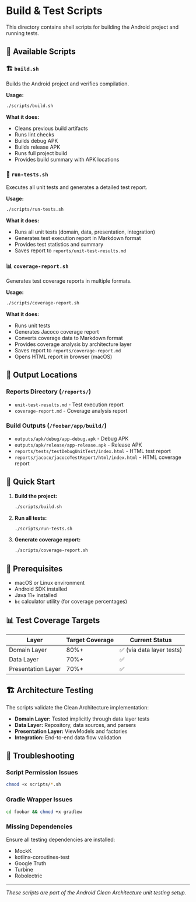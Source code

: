 # Build & Test Scripts

This directory contains shell scripts for building the Android project and running tests.

## 📜 Available Scripts

### 🏗️ `build.sh`
Builds the Android project and verifies compilation.

**Usage:**
```bash
./scripts/build.sh
```

**What it does:**
- Cleans previous build artifacts
- Runs lint checks
- Builds debug APK
- Builds release APK
- Runs full project build
- Provides build summary with APK locations

### 🧪 `run-tests.sh`
Executes all unit tests and generates a detailed test report.

**Usage:**
```bash
./scripts/run-tests.sh
```

**What it does:**
- Runs all unit tests (domain, data, presentation, integration)
- Generates test execution report in Markdown format
- Provides test statistics and summary
- Saves report to `reports/unit-test-results.md`

### 📊 `coverage-report.sh`
Generates test coverage reports in multiple formats.

**Usage:**
```bash
./scripts/coverage-report.sh
```

**What it does:**
- Runs unit tests
- Generates Jacoco coverage report
- Converts coverage data to Markdown format
- Provides coverage analysis by architecture layer
- Saves report to `reports/coverage-report.md`
- Opens HTML report in browser (macOS)

## 📁 Output Locations

### Reports Directory (`/reports/`)
- `unit-test-results.md` - Test execution report
- `coverage-report.md` - Coverage analysis report

### Build Outputs (`/foobar/app/build/`)
- `outputs/apk/debug/app-debug.apk` - Debug APK
- `outputs/apk/release/app-release.apk` - Release APK
- `reports/tests/testDebugUnitTest/index.html` - HTML test report
- `reports/jacoco/jacocoTestReport/html/index.html` - HTML coverage report

## 🚀 Quick Start

1. **Build the project:**
   ```bash
   ./scripts/build.sh
   ```

2. **Run all tests:**
   ```bash
   ./scripts/run-tests.sh
   ```

3. **Generate coverage report:**
   ```bash
   ./scripts/coverage-report.sh
   ```

## 🔧 Prerequisites

- macOS or Linux environment
- Android SDK installed
- Java 11+ installed
- `bc` calculator utility (for coverage percentages)

## 📊 Test Coverage Targets

| Layer | Target Coverage | Current Status |
|-------|----------------|---------------|
| Domain Layer | 80%+ | ✅ (via data layer tests) |
| Data Layer | 70%+ | ✅ |
| Presentation Layer | 70%+ | ✅ |

## 🏗️ Architecture Testing

The scripts validate the Clean Architecture implementation:

- **Domain Layer:** Tested implicitly through data layer tests
- **Data Layer:** Repository, data sources, and parsers
- **Presentation Layer:** ViewModels and factories
- **Integration:** End-to-end data flow validation

## 🐛 Troubleshooting

### Script Permission Issues
```bash
chmod +x scripts/*.sh
```

### Gradle Wrapper Issues
```bash
cd foobar && chmod +x gradlew
```

### Missing Dependencies
Ensure all testing dependencies are installed:
- MockK
- kotlinx-coroutines-test
- Google Truth
- Turbine
- Robolectric

---

*These scripts are part of the Android Clean Architecture unit testing setup.*
